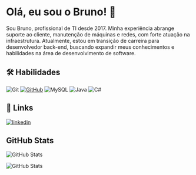 
# Olá, eu sou o Bruno! 👋

Sou Bruno, profissional de TI desde 2017. Minha experiência abrange suporte ao cliente, manutenção de máquinas e redes, com forte atuação na infraestrutura. Atualmente, estou em transição de carreira para desenvolvedor back-end, buscando expandir meus conhecimentos e habilidades na área de desenvolvimento de software.

## 🛠 Habilidades
![Git](https://img.shields.io/badge/GIT-E44C30?style=for-the-badge&logo=git&logoColor=white)
[![GitHub](https://img.shields.io/badge/GitHub-100000?style=for-the-badge&logo=github&logoColor=white)](https://github.com/brunosilvafreitass)
![MySQL](https://img.shields.io/badge/MySQL-00000F?style=for-the-badge&logo=mysql&logoColor=white)
![Java](https://img.shields.io/badge/java-%23ED8B00.svg?style=for-the-badge&logo=openjdk&logoColor=white)
![C#](https://img.shields.io/badge/C%23-800080?style=for-the-badge&logo=c-sharp&logoColor=white)


## 🔗 Links
[![linkedin](https://img.shields.io/badge/linkedin-0A66C2?style=for-the-badge&logo=linkedin&logoColor=white)](https://www.linkedin.com/in/bruno-da-silva-freitas-543226158/)

## GitHub Stats
![GitHub Stats](https://github-readme-stats.vercel.app/api?username=brunosilvafreitass&layout=compact&theme=dracula)

![GitHub Stats](https://github-readme-stats.vercel.app/api/top-langs?username=brunosilvafreitass&layout=compact&theme=dracula)
